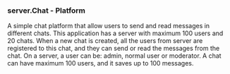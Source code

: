 ### server.Chat - Platform

A simple chat platform that allow users to send and read messages in 
different chats. This application has a server with maximum 100 users and 20 
chats. When a new chat is created, all the users from server are registered to 
this chat, and they can send or read the messages from the chat. On a server, 
a user can be: admin, normal user or moderator. 
A chat can have maximum 100 users, and it saves up to 100 messages.